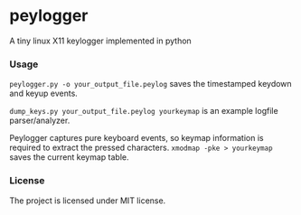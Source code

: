 peylogger
=========

A tiny linux X11 keylogger implemented in python

### Usage

`peylogger.py -o your_output_file.peylog` saves the timestamped keydown and keyup events.

`dump_keys.py your_output_file.peylog yourkeymap` is an example logfile parser/analyzer.

Peylogger captures pure keyboard events, so keymap information is required to extract the pressed characters.
`xmodmap -pke > yourkeymap` saves the current keymap table.


### License

The project is licensed under MIT license.
